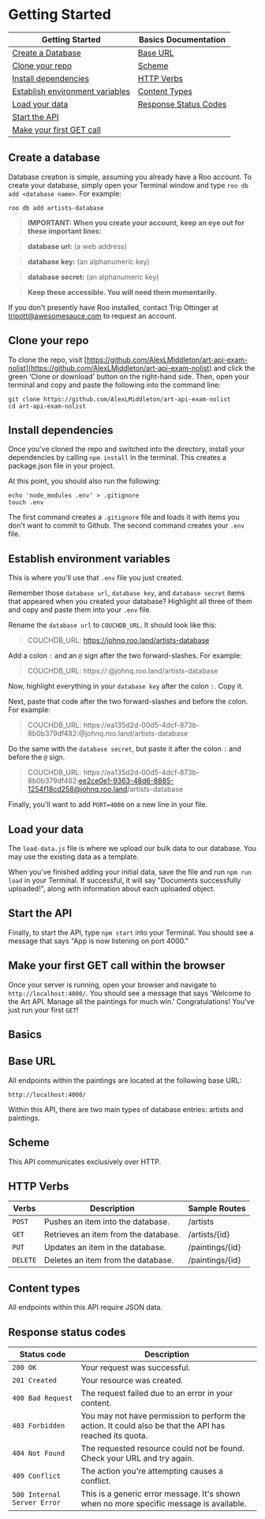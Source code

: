 # Getting Started

| **Getting Started** | **Basics Documentation** |
|-----------------|----------------------|
|[Create a Database](#create-a-database)|[Base URL](#base-url)
|[Clone your repo](#clone-your-repo)|[Scheme](#scheme)
|[Install dependencies](#install-dependencies)|[HTTP Verbs](#http-verbs)
|[Establish environment variables](#establish-environment-variables)|[Content Types](#content-types)
|[Load your data](#load-your-data)|[Response Status Codes](#response-status-codes)
|[Start the API](#start-the-api)
|[Make your first GET call](#make-your-first-get-call-within-the-browser)
## Create a database
Database creation is simple, assuming you already have a Roo account.  To create your database, simply open your Terminal window and type `roo db add <database name>`.  For example:
```
roo db add artists-database
```
> **IMPORTANT: When you create your account, keep an eye out for these important lines:**

>**database url:** (a web address)

>**database key:** (an alphanumeric key)

>**database secret:** (an alphanumeric key)

>**Keep these accessible.  You will need them momentarily.**


If you don't presently have Roo installed, contact Trip Ottinger at tripott@awesomesauce.com to request an account.
## Clone your repo
To clone the repo, visit [https://github.com/AlexLMiddleton/art-api-exam-nolist](https://github.com/AlexLMiddleton/art-api-exam-nolist) and click the green 'Clone or download' button on the right-hand side.
Then, open your terminal and copy and paste the following into the command line:
```
git clone https://github.com/AlexLMiddleton/art-api-exam-nolist
cd art-api-exam-nolist
```
## Install dependencies
Once you've cloned the repo and switched into the directory, install your dependencies by calling `npm install` in the terminal.  This creates a package.json file in your project.

At this point, you should also run the following:
```
echo 'node_modules .env' > .gitignore
touch .env
```
The first command creates a `.gitignore` file and loads it with items you don't want to commit to Github.
The second command creates your `.env` file.
## Establish environment variables
This is where you'll use that `.env` file you just created.

Remember those `database url`, `database key`, and `database secret` items that appeared when you created your database?  Highlight all three of them and copy and paste them into your `.env` file.

Rename the `database url` to `COUCHDB_URL`.  It should look like this:

>COUCHDB_URL: https://johnq.roo.land/artists-database

Add a colon `:` and an `@` sign after the two forward-slashes.  For example:

>COUCHDB_URL: https://:@johnq.roo.land/artists-database

Now, highlight everything in your `database key` after the colon `:`.  Copy it.

Next, paste that code after the two forward-slashes and before the colon.  For example:

>COUCHDB_URL: https://ea135d2d-00d5-4dcf-873b-8b0b379df482:@johnq.roo.land/artists-database

Do the same with the `database secret`, but paste it after the colon `:` and before the `@` sign.

>COUCHDB_URL: https://ea135d2d-00d5-4dcf-873b-8b0b379df482:ee2ce0e1-9363-48d6-8885-1254f18cd258@johnq.roo.land/artists-database

Finally, you'll want to add `PORT=4000` on a new line in your file.

## Load your data
The `load-data.js` file is where we upload our bulk data to our database.  You may use the existing data as a template.

When you've finished adding your initial data, save the file and run `npm run load` in your Terminal.  If successful, it will say "Documents successfully uploaded!", along with information about each uploaded object.

## Start the API
Finally, to start the API, type `npm start` into your Terminal.  You should see a message that says "App is now listening on port 4000."

## Make your first GET call within the browser
Once your server is running, open your browser and navigate to `http://localhost:4000/`.  You should see a message that says 'Welcome to the Art API. Manage all the paintings for much win.'  Congratulations!  You've just run your first `GET`!

## Basics
## Base URL
All endpoints within the paintings are located at the following base URL:
```
http://localhost:4000/
```
Within this API, there are two main types of database entries: artists and paintings.

## Scheme
This API communicates exclusively over HTTP.

## HTTP Verbs
| Verbs   | Description | Sample Routes |
|---------|-------------|-------------|
|`POST`   | Pushes an item into the database.| /artists
|`GET`    | Retrieves an item from the database.| /artists/{id}
|`PUT`    | Updates an item in the database.| /paintings/{id}
|`DELETE` | Deletes an item from the database.| /paintings/{id}

## Content types
All endpoints within this API require JSON data.

## Response status codes
| Status code | Description|
|-------------|------------|
|`200 OK`| Your request was successful.
|`201 Created`| Your resource was created.
|`400 Bad Request`| The request failed due to an error in your content.
|`403 Forbidden`| You may not have permission to perform the action.  It could also be that the API has reached its quota.
|`404 Not Found`| The requested resource could not be found.  Check your URL and try again.
|`409 Conflict`| The action you're attempting causes a conflict.
|`500 Internal Server Error`| This is a generic error message.  It's shown when no more specific message is available.
